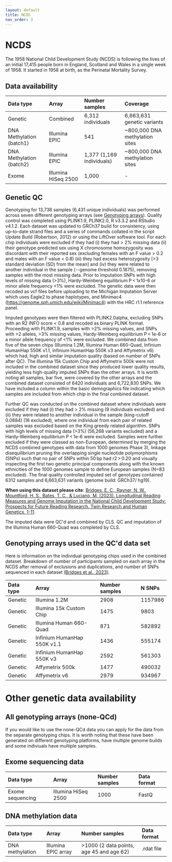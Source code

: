 ```yaml
---
layout: default
title: NCDS
nav_order: 3
---
```


# **NCDS**

The 1958 National Child Development Study (NCDS) is following the lives of an initial 17,415 people born in England, Scotland and Wales in a single week of 1958. It started in 1958 at birth, as the Perinatal Mortality Survey.

## Data availability 

| Data type       | Array       |Number samples | Coverage |
| :----            |    :----   |    :----     | :----    |  
| Genetic         | Combined  | 6,312 individuals       |     6,663,631 genetic variants             |
| DNA Methylation (batch1) | Illumina EPIC  |    541   |        ~800,000 DNA methylation sites        |
| DNA Methylation (batch2) | Illumina EPIC  |     1,377 (1,169 individuals)     |        ~800,000 DNA methylation sites        |
| Exome |  Illumina HiSeq 2500 |    1,000       |          -      |

## Genetic QC

Genotyping for 13,738 samples (6,431 unique individuals) was performed across seven different genotyping arrays (see [Genotyping arrays](https://github.com/CLS-Genetics/CLS-Genetics.github.io/blob/main/docs/NCDS.md#genotyping-arrays)). Quality control was completed using PLINK1.9, PLINK2.0, R v3.3.2 and RStudio v4.1.2. Each dataset was updated to GRCh37 build for consistency, using up-to-date strand files and a series of commands collated in the script Update Build (Robertson, 2012) or using the LiftOver software tool. For each chip individuals were excluded if they had (i) they had > 2% missing data (ii) their genotype predicted sex using X chromosome homozygosity was discordant with their reported sex (excluding females with an F value > 0.2 and males with an F value < 0.8) (iii) they had excess heterozygosity [>3 standard deviation (SD) from the mean] and (iv) they were related to another individual in the sample (--genome threshold 0.1875), removing samples with the most missing data. Prior to imputation SNPs with high levels of missing data (>3%), Hardy-Weinberg equilibrium P < 1x10-6 or minor allele frequency <1% were excluded. The genetic data were then recoded as vcf files before uploading to the Michigan Imputation Server which uses Eagle2 to phase haplotypes, and Minimac4 (https://genome.sph.umich.edu/wiki/Minimac4) with the HRC r1.1 reference panel.

Imputed genotypes were then filtered with PLINK2.0alpha, excluding SNPs with an R2 INFO score < 0.8 and recoded as binary PLINK format. Proceeding with PLINK1.9, samples with >2% missing values, and SNPs with >2 alleles, >3% missing values, Hardy-Weinberg equilibrium P < 1e-6 or a minor allele frequency of <1% were excluded. We combined data from five of the seven chips (Illumina 1.2M, Illumina Human 660-Quad, Infinium HumanHap 550K v1.1, Infinium HumanHap 550K v3 and Affymetrix v6) which had, high and similar imputation quality (based on number of SNPs after QC). The Illumina 15k Custom Chip and Affymetrix 500k were not included in the combined dataset since they produced lower quality results, yielding less high-quality imputed SNPs than the other arrays. It is worth noting all samples, bar five, were covered by the other arrays and the combined dataset consisted of 6420 individuals and 6,722,830 SNPs. We have included a column within the basic demographics file indicating which samples are included from which chip in the final combined dataset.

Further QC was conducted on the combined dataset where individuals were excluded if they had (i) they had > 2% missing (9 individuals excluded) and (ii) they were related to another individual in the sample (king-cutoff 0.0884) (16 excluded), where one individual from each pair of related samples was excluded based on the King greedy related algorithm. SNPs with high levels of missing data (>3%) (56,268 variants excluded) and a Hardy-Weinberg equilibrium P < 1e-6 were excluded. Samples were further excluded if they were classed as non-European, determined by merging the NCDS combined genotypes with data from 1000 genomes Phase 3), linkage disequilibrium pruning the overlapping single nucleotide polymorphisms (SNPs) such that no pair of SNPs within 50 bp had r2 > 0.20 and visually inspecting the first two genetic principal components along with the known ethnicities of the 1000 genomes sample to define European samples (N=83 excluded). The final quality controlled imputed set of genotypes contained 6312 samples and 6,663,631 variants (genome build: GRCh37/ hg19).

**When using this dataset please cite**:
[Bridges, E. C., Rayner, N. W., Mountford, H. S., Bates, T. C., & Luciano, M. (2023). Longitudinal Reading Measures and Genome Imputation in the National Child Development Study: Prospects for Future Reading Research. Twin Research and Human Genetics, 1-11](https://www.cambridge.org/core/journals/twin-research-and-human-genetics/article/longitudinal-reading-measures-and-genome-imputation-in-the-national-child-development-study-prospects-for-future-reading-research/FAD4EFD7CE42759BAB7A5491935B18FC).

The imputed data were QC'd and combined by CLS. QC and imputation of the Illumina Human 660-Quad was completed by CLS. 

## Genotyping arrays used in the QC'd data set 

Here is information on the individual genotyping chips used in the combined dataset. Breakdown of number of participants sampled on each array in the NCDS after removal of exclusions and duplications, and number of SNPs sequenced in each dataset [(Bridges et al., 2023)](https://www.cambridge.org/core/journals/twin-research-and-human-genetics/article/longitudinal-reading-measures-and-genome-imputation-in-the-national-child-development-study-prospects-for-future-reading-research/FAD4EFD7CE42759BAB7A5491935B18FC).

| Data type       | Array       |Number samples | N SNPs |
| :---            |    :---   |    :---      |    :---  |  
| Genetic         | Illumina 1.2M  | 2908        |     1157986              |
| Genetic         | Illumina 15k Custom Chip   | 1475        |    9803               |
| Genetic         | Illumina Human 660-Quad   | 871         |         582892          |
| Genetic         | Infinium HumanHap 550K v1.1   | 1436         |         555174          | 
| Genetic         |Infinium HumanHap 550K v3   | 2592         |       561303            |
| Genetic         |Affymetrix 500k  |1477      |      490032             | 
| Genetic         |Affymetrix v6 | 2979         |    934967               |

# Other genetic data availability

## All genotyping arrays (none-QCd)

If you would like to use the none-QCd data you can apply for the data from the separate genotyping chips. It is worth noting that these have been generated on different genotyping platforms, have multiple genome builds and some indiviuals have multiple samples.

## Exome sequencing data

| Data type       | Array       |Number samples | Data format |
| :---            |    :---   |    :---      |    :---  |  
| Exome sequencing    | Illumina HiSeq 2500 | 1000       |     FastQ             |

## DNA methylation data 

| Data type       | Array       |Number samples | Data format |
| :---            |    :---   |    :---      |    :---  |  
| DNA methylation     | Illumina EPIC array | >1000 (2 data points, age 45 and age 62)  |     .rdat file             |

